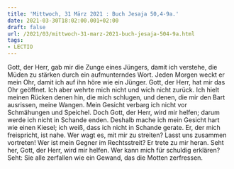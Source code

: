```yaml
---
title: 'Mittwoch, 31 März 2021 : Buch Jesaja 50,4-9a.'
date: 2021-03-30T18:02:00.001+02:00
draft: false
url: /2021/03/mittwoch-31-marz-2021-buch-jesaja-504-9a.html
tags: 
- LECTIO
---
```


Gott, der Herr, gab mir die Zunge eines Jüngers, damit ich verstehe, die Müden zu stärken durch ein aufmunterndes Wort. Jeden Morgen weckt er mein Ohr, damit ich auf ihn höre wie ein Jünger. Gott, der Herr, hat mir das Ohr geöffnet. Ich aber wehrte mich nicht und wich nicht zurück. Ich hielt meinen Rücken denen hin, die mich schlugen, und denen, die mir den Bart ausrissen, meine Wangen. Mein Gesicht verbarg ich nicht vor Schmähungen und Speichel. Doch Gott, der Herr, wird mir helfen; darum werde ich nicht in Schande enden. Deshalb mache ich mein Gesicht hart wie einen Kiesel; ich weiß, dass ich nicht in Schande gerate. Er, der mich freispricht, ist nahe. Wer wagt es, mit mir zu streiten? Lasst uns zusammen vortreten! Wer ist mein Gegner im Rechtsstreit? Er trete zu mir heran. Seht her, Gott, der Herr, wird mir helfen. Wer kann mich für schuldig erklären? Seht: Sie alle zerfallen wie ein Gewand, das die Motten zerfressen.